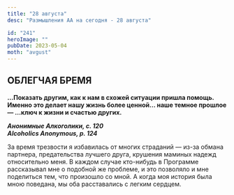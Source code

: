```yaml
---
title: "28 августа"
desc: "Размышления АА на сегодня - 28 августа"

id: "241"
heroImage: ""
pubDate: 2023-05-04
moth: "avgust"
---
```


## ОБЛЕГЧАЯ БРЕМЯ

**…Показать другим, как к нам в схожей ситуации пришла помощь. Именно это
делает нашу жизнь более ценной… наше темное прошлое — …ключ к жизни и счастью
других.**

**_Анонимные Алкоголики, с. 120  
Alcoholics Anonymous, p. 124_**

За время трезвости я избавилась от многих страданий — из-за обмана партнера,
предательства лучшего друга, крушения маминых надежд относительно меня. В
каждом случае кто-нибудь в Программе рассказывал мне о подобной же проблеме, и
это позволяло и мне поделиться тем, что произошло со мной. А когда моя история
была мною поведана, мы оба расставались с легким сердцем.
